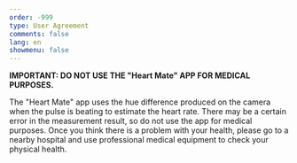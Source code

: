 ```yaml
---
order: -999
type: User Agreement
comments: false
lang: en
showmenu: false
---
```


**IMPORTANT: DO NOT USE THE "Heart Mate" APP FOR MEDICAL PURPOSES.**

The "Heart Mate" app uses the hue difference produced on the camera when the pulse is beating to estimate the heart rate. There may be a certain error in the measurement result, so do not use the app for medical purposes. Once you think there is a problem with your health, please go to a nearby hospital and use professional medical equipment to check your physical health.
